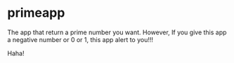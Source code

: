 # primeapp

The app that return a prime number you want.
However, If you give this app a negative number or 0 or 1, this app alert to you!!!

Haha!
